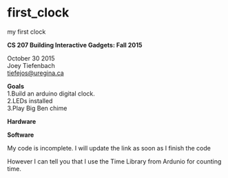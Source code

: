 # first_clock
my first clock


<b>CS 207 Building Interactive Gadgets: Fall 2015</b>

October 30 2015 <br>
Joey Tiefenbach <br>
tiefejos@uregina.ca <br>



<b>Goals</b><br>
1.Build an arduino digital clock. <br>
2.LEDs installed <br>
3.Play Big Ben chime  <br>




<b>Hardware</b><br>


<b>Software</b> <br>

My code is incomplete. I will update the link as soon as I finish the code

However I can tell you that I use the Time Library from Ardunio for counting time.






